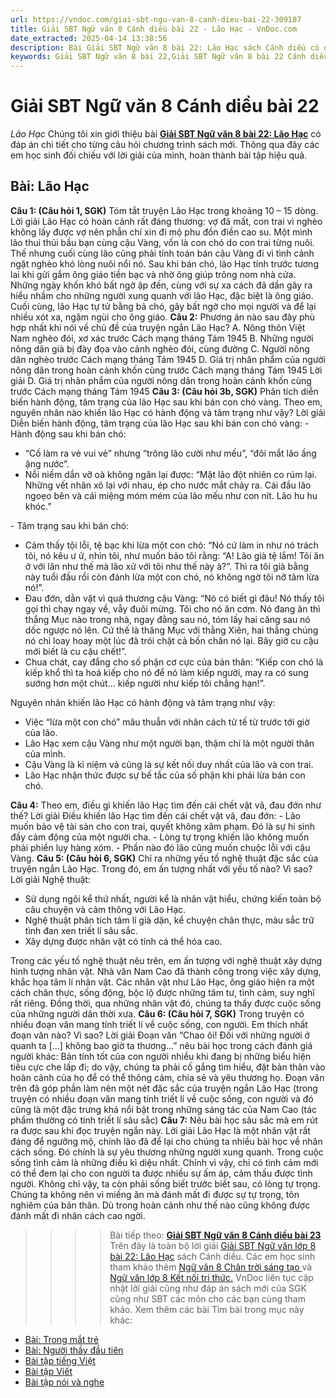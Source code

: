 ```yaml
---
url: https://vndoc.com/giai-sbt-ngu-van-8-canh-dieu-bai-22-309187
title: Giải SBT Ngữ văn 8 Cánh diều bài 22 - Lão Hạc - VnDoc.com
date_extracted: 2025-04-14 13:38:56
description: Bài Giải SBT Ngữ văn 8 bài 22: Lão Hạc sách Cánh diều có đáp án chi tiết cho các bạn cùng tham khảo.
keywords: Giải SBT Ngữ văn 8 bài 22,Giải SBT Ngữ văn 8 bài 22 Cánh diều,Giải sách bài tập Ngữ văn CD lớp 8,Ngữ văn lớp 8 Cánh diều,giải bài tập ngữ văn lớp 8,bài Lão Hạc,soạn bài ngữ văn 8,ôn tập ngữ văn 8
---
```


# Giải SBT Ngữ văn 8 Cánh diều bài 22
 _Lão Hạc_
Chúng tôi xin giới thiệu bài **[Giải SBT Ngữ văn 8 bài 22: Lão Hạc](<https://vndoc.com/giai-sbt-ngu-van-8-canh-dieu-bai-22-309187>)** có đáp án chi tiết cho từng câu hỏi chương trình sách mới. Thông qua đây các em học sinh đối chiếu với lời giải của mình, hoàn thành bài tập hiệu quả.
## Bài: Lão Hạc
**Câu 1: \(Câu hỏi 1, SGK\)** Tóm tắt truyện Lão Hạc trong khoảng 10 – 15 dòng.
Lời giải
Lão Hạc có hoàn cảnh rất đáng thương: vợ đã mất, con trai vì nghèo không lấy được vợ nên phẫn chí xin đi mộ phu đồn điền cao su. Một mình lão thui thủi bầu bạn cùng cậu Vàng, vốn là con chó do con trai từng nuôi. Thế nhưng cuối cùng lão cũng phải tính toán bán cậu Vàng đi vì tình cảnh ngặt nghèo khó lòng nuôi nổi nó. Sau khi bán chó, lão Hạc tính trước tương lai khi gửi gắm ông giáo tiền bạc và nhờ ông giúp trông nom nhà cửa. Những ngày khốn khó bất ngờ ập đến, cùng với sự xa cách đã dần gây ra hiểu nhầm cho những người xung quanh với lão Hạc, đặc biệt là ông giáo. Cuối cùng, lão Hạc tự tử bằng bả chó, gây bất ngờ cho mọi người và để lại nhiều xót xa, ngậm ngùi cho ông giáo.
**Câu 2:** Phương án nào sau đây phù hợp nhất khi nói về chủ đề của truyện ngắn Lão Hạc?
A. Nông thôn Việt Nam nghèo đói, xơ xác trước Cách mạng tháng Tám 1945
B. Những người nông dân già bị đày đọa vào cảnh nghèo đói, cùng đường
C. Người nông dân nghèo trước Cách mạng tháng Tám 1945
D. Giá trị nhân phẩm của người nông dân trong hoàn cảnh khốn cùng trước Cách mạng tháng Tám 1945
Lời giải
D. Giá trị nhân phẩm của người nông dân trong hoàn cảnh khốn cùng trước Cách mạng tháng Tám 1945
**Câu 3: \(Câu hỏi 3b, SGK\)** Phân tích diễn biến hành động, tâm trạng của lão Hạc sau khi bán con chó vàng. Theo em, nguyên nhân nào khiến lão Hạc có hành động và tâm trạng như vậy?
Lời giải
Diễn biến hành động, tâm trạng của lão Hạc sau khi bán con chó vàng:
\- Hành động sau khi bán chó:
  * “Cố làm ra vẻ vui vẻ” nhưng “trông lão cười như mếu”, “đôi mắt lão ầng ậng nước”.
  * Nỗi niềm dần vỡ oà không ngăn lại được: “Mặt lão đột nhiên co rúm lại. Những vết nhăn xô lại với nhau, ép cho nước mắt chảy ra. Cái đầu lão ngoẹo bên và cái miệng móm mém của lão mếu như con nít. Lão hu hu khóc.”

\- Tâm trạng sau khi bán chó:
  * Cảm thấy tội lỗi, tệ bạc khi lừa một con chó: “Nó cứ làm in như nó trách tôi, nó kêu ư ử, nhìn tôi, như muốn bảo tôi rằng: “A\! Lão già tệ lắm\! Tôi ăn ở với lãn như thế mà lão xử với tôi như thế này à?”. Thì ra tôi già bằng này tuổi đầu rồi còn đánh lừa một con chó, nó không ngờ tôi nỡ tâm lừa nó\!”.
  * Đau đớn, dằn vặt vì quá thương cậu Vàng: “Nó có biết gì đâu\! Nó thấy tôi gọi thì chạy ngay về, vẫy đuôi mừng. Tôi cho nó ăn cơm. Nó đang ăn thì thắng Mục nào trong nhà, ngay đằng sau nó, tóm lấy hai căng sau nó dốc ngược nó lên. Cứ thế là thăng Mục với thằng Xiên, hai thằng chúng nó chỉ loay hoay một lúc đã trói chặt cả bốn chân nó lại. Bây giờ cu cậu mới biết là cu cậu chết\!”.
  * Chua chát, cay đắng cho số phận cơ cực của bản thân: “Kiếp con chó là kiếp khổ thì ta hoá kiếp cho nó để nó làm kiếp người, may ra có sung sướng hơn một chút... kiếp người như kiếp tôi chẳng hạn\!”.

Nguyên nhân khiến lão Hạc có hành động và tâm trạng như vậy:
  * Việc “lừa một con chó” mâu thuẫn với nhân cách tử tế từ trước tới giờ của lão.
  * Lão Hạc xem cậu Vàng như một người bạn, thậm chí là một người thân của mình.
  * Cậu Vàng là kỉ niệm và cũng là sự kết nối duy nhất của lão và con trai.
  * Lão Hạc nhận thức được sự bế tắc của số phận khi phải lừa bán con chó.

**Câu 4:** Theo em, điều gì khiến lão Hạc tìm đến cái chết vật vã, đau đớn như thế?
Lời giải
Điều khiến lão Hạc tìm đến cái chết vật vã, đau đớn:
\- Lão muốn bảo vệ tài sản cho con trai, quyết không xâm phạm. Đó là sự hi sinh đầy cảm động của một người cha.
\- Lòng tự trọng khiến lão không muốn phải phiền lụy hàng xóm.
\- Phần nào đó lão cũng muốn chuộc lỗi với cậu Vàng.
**Câu 5: \(Câu hỏi 6, SGK\)** Chỉ ra những yếu tố nghệ thuật đặc sắc của truyện ngắn Lão Hạc. Trong đó, em ấn tượng nhất với yếu tố nào? Vì sao?
Lời giải
Nghệ thuật:
  * Sử dụng ngôi kể thứ nhất, người kể là nhân vật hiểu, chứng kiến toàn bộ câu chuyện và cảm thông với Lão Hạc.
  * Nghệ thuật phân tích tâm lí già dặn, kể chuyện chân thực, màu sắc trữ tình đan xen triết lí sâu sắc.
  * Xây dựng được nhân vật có tính cá thể hóa cao.

Trong các yếu tố nghệ thuật nêu trên, em ấn tượng với nghệ thuật xây dựng hình tượng nhân vật. Nhà văn Nam Cao đã thành công trong việc xây dựng, khắc họa tâm lí nhân vật. Các nhân vật như Lão Hạc, ông giáo hiện ra một cách chân thực, sống động, bộc lộ được những tâm tư, tình cảm, suy nghĩ rất riêng. Đồng thời, qua những nhân vật đó, chúng ta thấy được cuộc sống của những người dân thời xưa.
**Câu 6: \(Câu hỏi 7, SGK\)** Trong truyện có nhiều đoạn văn mang tính triết lí về cuộc sống, con người. Em thích nhất đoạn văn nào? Vì sao?
Lời giải
Đoạn văn “Chao ôi\! Đối với những người ở quanh ta \[...\] không bao giờ ta thương...” nêu bài học trong cách đánh giá người khác: Bản tính tốt của con người nhiều khi đang bị những biểu hiện tiêu cực che lấp đi; do vậy, chúng ta phải cố gắng tìm hiểu, đặt bản thân vào hoàn cảnh của họ để có thể thông cảm, chia sẻ và yêu thương họ. Đoạn văn trên đã góp phần làm nên một nét đặc sắc của truyện ngắn Lão Hạc \(trong truyện có nhiều đoạn văn mang tính triết lí về cuộc sống, con người và đó cũng là một đặc trưng khá nổi bật trong những sáng tác của Nam Cao \(tác phẩm thường có tính triết lí sâu sắc\)
**Câu 7:** Nêu bài học sâu sắc mà em rút ra được sau khi đọc truyện ngắn này.
Lời giải
Lão Hạc là một nhân vật rất đáng để ngưỡng mộ, chính lão đã để lại cho chúng ta nhiều bài học về nhân cách sống. Đó chính là sự yêu thương những người xung quanh. Trong cuộc sống tình cảm là những điều kì diệu nhất. Chính vì vậy, chỉ có tình cảm mới có thể đem lại cho con người ta được nhiều sự ấm áp, cảm thấu được tình người. Không chỉ vậy, ta còn phải sống biết trước biết sau, có lòng tự trọng. Chúng ta không nên vì miếng ăn mà đánh mất đi được sự tự trọng, tôn nghiêm của bản thân. Dù trong hoàn cảnh như thế nào cũng không được đánh mất đi nhân cách cao ngời.
>>>> Bài tiếp theo: **[Giải SBT Ngữ văn 8 Cánh diều bài 23](<https://vndoc.com/giai-sbt-ngu-van-8-canh-dieu-bai-23-309189>)**
Trên đây là toàn bộ lời giải [Giải SBT Ngữ văn lớp 8 bài 22: Lão Hạc](<https://vndoc.com/giai-sbt-ngu-van-8-canh-dieu-bai-22-309187>) sách Cánh diều. Các em học sinh tham khảo thêm [Ngữ văn 8 Chân trời sáng tạo ](<https://vndoc.com/ngu-van-8-chan-troi-sang-tao>)và [Ngữ văn lớp 8 Kết nối tri thức.](<https://vndoc.com/ngu-van-8-ket-noi-tri-thuc>) VnDoc liên tục cập nhật lời giải cũng như đáp án sách mới của SGK cũng như SBT các môn cho các bạn cùng tham khảo.
Xem thêm các bài Tìm bài trong mục này khác:
  * [Bài: Trong mắt trẻ](</giai-sbt-ngu-van-8-canh-dieu-bai-23-309189>)
  * [Bài: Người thầy đầu tiên](</giai-sbt-ngu-van-8-canh-dieu-bai-24-309193>)
  * [Bài tập tiếng Việt](</giai-sbt-ngu-van-8-canh-dieu-bai-25-309197>)
  * [Bài tập Viết](</giai-sbt-ngu-van-8-canh-dieu-bai-26-309199>)
  * [Bài tập nói và nghe](</giai-sbt-ngu-van-8-canh-dieu-bai-27-309203>)

